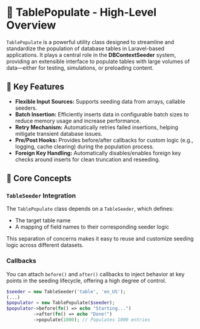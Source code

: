 # 📄 TablePopulate - High-Level Overview

`TablePopulate` is a powerful utility class designed to streamline and standardize the population of database tables in Laravel-based applications. It plays a central role in the **DBContextSeeder** system, providing an extensible interface to populate tables with large volumes of data—either for testing, simulations, or preloading content.

## 🌟 Key Features

- **Flexible Input Sources:** Supports seeding data from arrays, callable seeders.
- **Batch Insertion:** Efficiently inserts data in configurable batch sizes to reduce memory usage and increase performance.
- **Retry Mechanism:** Automatically retries failed insertions, helping mitigate transient database issues.
- **Pre/Post Hooks:** Provides before/after callbacks for custom logic (e.g., logging, cache clearing) during the population process.
- **Foreign Key Handling:** Automatically disables/enables foreign key checks around inserts for clean truncation and reseeding.

## 🧠 Core Concepts

### `TableSeeder` Integration
The `TablePopulate` class depends on a `TableSeeder`, which defines:
- The target table name
- A mapping of field names to their corresponding seeder logic

This separation of concerns makes it easy to reuse and customize seeding logic across different datasets.

### Callbacks
You can attach `before()` and `after()` callbacks to inject behavior at key points in the seeding lifecycle, offering a high degree of control.

```php
$seeder = new TableSeeder('table', 'en_US');
(...)
$populator = new TablePopulate($seeder);
$populator->before(fn() => echo "Starting...")
          ->after(fn() => echo "Done!")
          ->populate(1000); // Populates 1000 entries
